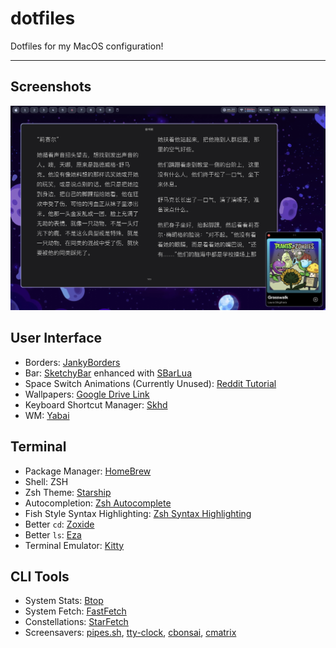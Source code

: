 # dotfiles
Dotfiles for my MacOS configuration!
***
## Screenshots
<img src="https://github.com/Mirage-Panda/dotfiles/blob/main/screenshots/Books and Spotify.png?raw=true">

## User Interface
- Borders: [JankyBorders](https://github.com/FelixKratz/JankyBorders)  
- Bar: [SketchyBar](https://github.com/FelixKratz/SketchyBar) enhanced with [SBarLua](https://github.com/FelixKratz/SbarLua)  
- Space Switch Animations (Currently Unused): [Reddit Tutorial](https://www.reddit.com/r/unixporn/comments/1e53nnu/comment/ldrd0j3/?utm_source=share&utm_medium=web3x&utm_name=web3xcss&utm_term=1&utm_content=share_button)  
- Wallpapers: [Google Drive Link](https://drive.google.com/drive/folders/1--0Wgn2ymRLv24H9-0YotbtG0ihF7rhi?usp=sharing)  
- Keyboard Shortcut Manager: [Skhd](https://github.com/koekeishiya/skhd)  
- WM: [Yabai](https://github.com/koekeishiya/yabai)  

## Terminal
- Package Manager: [HomeBrew](https://brew.sh/)  
- Shell: ZSH  
- Zsh Theme: [Starship](https://starship.rs/)  
- Autocompletion: [Zsh Autocomplete](https://github.com/marlonrichert/zsh-autocomplete)  
- Fish Style Syntax Highlighting: [Zsh Syntax Highlighting](https://github.com/zsh-users/zsh-syntax-highlighting)  
- Better `cd`: [Zoxide](https://github.com/ajeetdsouza/zoxide)  
- Better `ls`: [Eza](https://github.com/eza-community/eza)  
- Terminal Emulator: [Kitty](https://sw.kovidgoyal.net/kitty/)  

## CLI Tools
- System Stats: [Btop](https://github.com/aristocratos/btop)  
- System Fetch: [FastFetch](https://github.com/fastfetch-cli/fastfetch)  
- Constellations: [StarFetch](https://github.com/Haruno19/starfetch)
- Screensavers: [pipes.sh](https://github.com/pipeseroni/pipes.sh), [tty-clock](https://github.com/xorg62/tty-clock), [cbonsai](https://github.com/mhzawadi/homebrew-cbonsai), [cmatrix](https://github.com/abishekvashok/cmatrix)  
